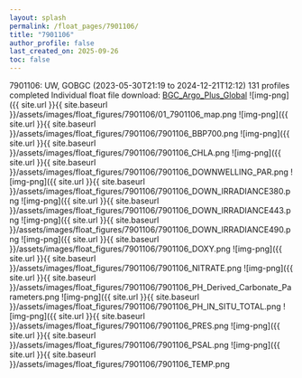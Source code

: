 ```yaml
---
layout: splash
permalink: /float_pages/7901106/
title: "7901106"
author_profile: false
last_created_on: 2025-09-26
toc: false
---
```

 
7901106: UW, GOBGC (2023-05-30T21:19 to 2024-12-21T12:12)
131 profiles completed
Individual float file download: [BGC_Argo_Plus_Global](https://ftp.soest.hawaii.edu/bgc_argo_plus/Individual_Floats/outliers_removed/7901106_Sprof_processed.nc)
![img-png]({{ site.url }}{{ site.baseurl }}/assets/images/float_figures/7901106/01_7901106_map.png
![img-png]({{ site.url }}{{ site.baseurl }}/assets/images/float_figures/7901106/7901106_BBP700.png
![img-png]({{ site.url }}{{ site.baseurl }}/assets/images/float_figures/7901106/7901106_CHLA.png
![img-png]({{ site.url }}{{ site.baseurl }}/assets/images/float_figures/7901106/7901106_DOWNWELLING_PAR.png
![img-png]({{ site.url }}{{ site.baseurl }}/assets/images/float_figures/7901106/7901106_DOWN_IRRADIANCE380.png
![img-png]({{ site.url }}{{ site.baseurl }}/assets/images/float_figures/7901106/7901106_DOWN_IRRADIANCE443.png
![img-png]({{ site.url }}{{ site.baseurl }}/assets/images/float_figures/7901106/7901106_DOWN_IRRADIANCE490.png
![img-png]({{ site.url }}{{ site.baseurl }}/assets/images/float_figures/7901106/7901106_DOXY.png
![img-png]({{ site.url }}{{ site.baseurl }}/assets/images/float_figures/7901106/7901106_NITRATE.png
![img-png]({{ site.url }}{{ site.baseurl }}/assets/images/float_figures/7901106/7901106_PH_Derived_Carbonate_Parameters.png
![img-png]({{ site.url }}{{ site.baseurl }}/assets/images/float_figures/7901106/7901106_PH_IN_SITU_TOTAL.png
![img-png]({{ site.url }}{{ site.baseurl }}/assets/images/float_figures/7901106/7901106_PRES.png
![img-png]({{ site.url }}{{ site.baseurl }}/assets/images/float_figures/7901106/7901106_PSAL.png
![img-png]({{ site.url }}{{ site.baseurl }}/assets/images/float_figures/7901106/7901106_TEMP.png
